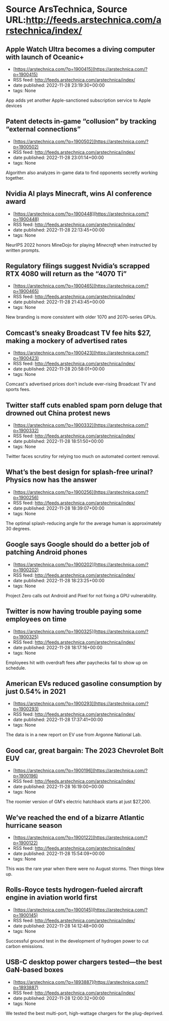 # Source ArsTechnica, Source URL:http://feeds.arstechnica.com/arstechnica/index/

## Apple Watch Ultra becomes a diving computer with launch of Oceanic+
 - [https://arstechnica.com/?p=1900415](https://arstechnica.com/?p=1900415)
 - RSS feed: http://feeds.arstechnica.com/arstechnica/index/
 - date published: 2022-11-28 23:19:30+00:00
 - tags: None

App adds yet another Apple-sanctioned subscription service to Apple devices

## Patent detects in-game “collusion” by tracking “external connections”
 - [https://arstechnica.com/?p=1900502](https://arstechnica.com/?p=1900502)
 - RSS feed: http://feeds.arstechnica.com/arstechnica/index/
 - date published: 2022-11-28 23:01:14+00:00
 - tags: None

Algorithm also analyzes in-game data to find opponents secretly working together.

## Nvidia AI plays Minecraft, wins AI conference award
 - [https://arstechnica.com/?p=1900448](https://arstechnica.com/?p=1900448)
 - RSS feed: http://feeds.arstechnica.com/arstechnica/index/
 - date published: 2022-11-28 22:13:45+00:00
 - tags: None

NeurIPS 2022 honors MineDojo for playing <em>Minecraft</em> when instructed by written prompts.

## Regulatory filings suggest Nvidia’s scrapped RTX 4080 will return as the “4070 Ti”
 - [https://arstechnica.com/?p=1900465](https://arstechnica.com/?p=1900465)
 - RSS feed: http://feeds.arstechnica.com/arstechnica/index/
 - date published: 2022-11-28 21:43:45+00:00
 - tags: None

New branding is more consistent with older 1070 and 2070-series GPUs.

## Comcast’s sneaky Broadcast TV fee hits $27, making a mockery of advertised rates
 - [https://arstechnica.com/?p=1900423](https://arstechnica.com/?p=1900423)
 - RSS feed: http://feeds.arstechnica.com/arstechnica/index/
 - date published: 2022-11-28 20:58:01+00:00
 - tags: None

Comcast's advertised prices don't include ever-rising Broadcast TV and sports fees.

## Twitter staff cuts enabled spam porn deluge that drowned out China protest news
 - [https://arstechnica.com/?p=1900332](https://arstechnica.com/?p=1900332)
 - RSS feed: http://feeds.arstechnica.com/arstechnica/index/
 - date published: 2022-11-28 18:51:50+00:00
 - tags: None

Twitter faces scrutiny for relying too much on automated content removal.

## What’s the best design for splash-free urinal? Physics now has the answer
 - [https://arstechnica.com/?p=1900256](https://arstechnica.com/?p=1900256)
 - RSS feed: http://feeds.arstechnica.com/arstechnica/index/
 - date published: 2022-11-28 18:39:07+00:00
 - tags: None

The optimal splash-reducing angle for the average human is approximately 30 degrees.

## Google says Google should do a better job of patching Android phones
 - [https://arstechnica.com/?p=1900202](https://arstechnica.com/?p=1900202)
 - RSS feed: http://feeds.arstechnica.com/arstechnica/index/
 - date published: 2022-11-28 18:23:25+00:00
 - tags: None

Project Zero calls out Android and Pixel for not fixing a GPU vulnerability.

## Twitter is now having trouble paying some employees on time
 - [https://arstechnica.com/?p=1900325](https://arstechnica.com/?p=1900325)
 - RSS feed: http://feeds.arstechnica.com/arstechnica/index/
 - date published: 2022-11-28 18:17:16+00:00
 - tags: None

Employees hit with overdraft fees after paychecks fail to show up on schedule.

## American EVs reduced gasoline consumption by just 0.54% in 2021
 - [https://arstechnica.com/?p=1900293](https://arstechnica.com/?p=1900293)
 - RSS feed: http://feeds.arstechnica.com/arstechnica/index/
 - date published: 2022-11-28 17:37:41+00:00
 - tags: None

The data is in a new report on EV use from Argonne National Lab.

## Good car, great bargain: The 2023 Chevrolet Bolt EUV
 - [https://arstechnica.com/?p=1900196](https://arstechnica.com/?p=1900196)
 - RSS feed: http://feeds.arstechnica.com/arstechnica/index/
 - date published: 2022-11-28 16:19:00+00:00
 - tags: None

The roomier version of GM's electric hatchback starts at just $27,200.

## We’ve reached the end of a bizarre Atlantic hurricane season
 - [https://arstechnica.com/?p=1900122](https://arstechnica.com/?p=1900122)
 - RSS feed: http://feeds.arstechnica.com/arstechnica/index/
 - date published: 2022-11-28 15:54:09+00:00
 - tags: None

This was the rare year when there were no August storms. Then things blew up.

## Rolls-Royce tests hydrogen-fueled aircraft engine in aviation world first
 - [https://arstechnica.com/?p=1900145](https://arstechnica.com/?p=1900145)
 - RSS feed: http://feeds.arstechnica.com/arstechnica/index/
 - date published: 2022-11-28 14:12:48+00:00
 - tags: None

Successful ground test in the development of hydrogen power to cut carbon emissions.

## USB-C desktop power chargers tested—the best GaN-based boxes
 - [https://arstechnica.com/?p=1893887](https://arstechnica.com/?p=1893887)
 - RSS feed: http://feeds.arstechnica.com/arstechnica/index/
 - date published: 2022-11-28 12:00:32+00:00
 - tags: None

We tested the best multi-port, high-wattage chargers for the plug-deprived.
